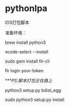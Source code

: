 # pythonIpa
IOS打包脚本

准备环境：

brew install python3

xcode-select --install

sudo gem install fir-cli

fir login your-token

****PS:脚本打包正在路上*

python3 setup.py bdist_egg

sudo python3 setup.py install
